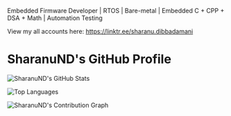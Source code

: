 Embedded Firmware Developer | RTOS | Bare-metal | Embedded C + CPP + DSA + Math | Automation Testing

View my all accounts here: 
https://linktr.ee/sharanu.dibbadamani


# SharanuND's GitHub Profile

![SharanuND's GitHub Stats](https://github-readme-stats.vercel.app/api?username=SharanuND&show_icons=true&theme=radical&count_private=true&hide_rank=true)

![Top Languages](https://github-readme-stats.vercel.app/api/top-langs/?username=SharanuND&layout=compact&theme=radical&cache_seconds=86400)

![SharanuND's Contribution Graph](https://github-readme-activity-graph.vercel.app/graph?username=SharanuND&theme=radical)
